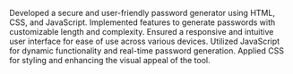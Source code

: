 Developed a secure and user-friendly password generator using HTML, CSS, and JavaScript.
Implemented features to generate passwords with customizable length and complexity.
Ensured a responsive and intuitive user interface for ease of use across various devices.
Utilized JavaScript for dynamic functionality and real-time password generation.
Applied CSS for styling and enhancing the visual appeal of the tool.
